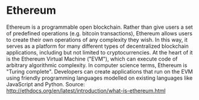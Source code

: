 # Ethereum

Ethereum is a programmable open blockchain. Rather than give users a set
of predefined operations (e.g. bitcoin transactions), Ethereum allows users
to create their own operations of any complexity they wish. In this way, it
serves as a platform for many different types of decentralized blockchain
applications, including but not limited to cryptocurrencies. At the heart
of it is the Ethereum Virtual Machine ("EVM"), which can execute code of
arbitrary algorithmic complexity. In computer science terms, Ethereum is
"Turing complete". Developers can create applications that run on the EVM
using friendly programming languages modelled on existing languages like
JavaScript and Python.
Source: http://ethdocs.org/en/latest/introduction/what-is-ethereum.html

